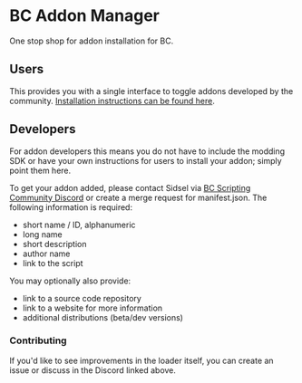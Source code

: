 # BC Addon Manager

One stop shop for addon installation for BC.

## Users

This provides you with a single interface to toggle addons developed by the community. [Installation instructions can be found here](https://sidiousious.gitlab.io/bc-addon-loader/).

## Developers

For addon developers this means you do not have to include the modding SDK or have your own instructions for users to install your addon; simply point them here.

To get your addon added, please contact Sidsel via [BC Scripting Community Discord](https://discord.gg/SHJMjEh9VH) or create a merge request for manifest.json. The following information is required:
- short name / ID, alphanumeric
- long name
- short description
- author name
- link to the script

You may optionally also provide:
- link to a source code repository
- link to a website for more information
- additional distributions (beta/dev versions)

### Contributing

If you'd like to see improvements in the loader itself, you can create an issue or discuss in the Discord linked above.
